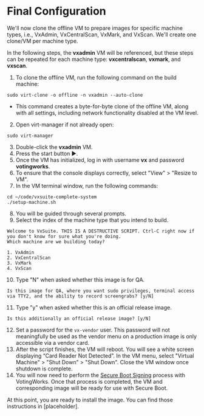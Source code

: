 # Final Configuration

We'll now clone the offline VM to prepare images for specific machine types, i.e., VxAdmin, VxCentralScan, VxMark, and VxScan. We'll create one clone/VM per machine type.

In the following steps, the **vxadmin** VM will be referenced, but these steps can be repeated for each machine type: **vxcentralscan**, **vxmark**, and **vxscan**.

1. To clone the offline VM, run the following command on the build machine:

```
sudo virt-clone -o offline -n vxadmin --auto-clone
```

* This command creates a byte-for-byte clone of the offline VM, along with all settings, including network functionality disabled at the VM level.

2. Open virt-manager if not already open:

```
sudo virt-manager
```

3. Double-click the **vxadmin** VM.
4. Press the start button ▶️.
5. Once the VM has initialized, log in with username **vx** and password **votingworks**.
6. To ensure that the console displays correctly, select "View" > "Resize to VM".
7. In the VM terminal window, run the following commands:

```
cd ~/code/vxsuite-complete-system
./setup-machine.sh
```

8. You will be guided through several prompts.
9. Select the index of the machine type that you intend to build.

```
Welcome to VxSuite. THIS IS A DESTRUCTIVE SCRIPT. Ctrl-C right now if you don't know for sure what you're doing.
Which machine are we building today?

1. VxAdmin
2. VxCentralScan
3. VxMark
4. VxScan
```

10. Type "N" when asked whether this image is for QA.

```
Is this image for QA, where you want sudo privileges, terminal access via TTY2, and the ability to record screengrabs? [y/N]
```

11. Type "y" when asked whether this is an official release image.

```
Is this additionally an official release image? [y/N]
```

12. Set a password for the `vx-vendor` user. This password will not meaningfully be used as the vendor menu on a production image is only accessible via a vendor card.
13. After the script finishes, the VM will reboot. You will see a white screen displaying “Card Reader Not Detected”. In the VM menu, select "Virtual Machine" > "Shut Down" > "Shut Down". Close the VM window once shutdown is complete.
14. You will now need to perform the [Secure Boot Signing](https://docs.voting.works/vxsuite-tdp-v3.1/trusted-build/final-configuration/secure-boot-signing) process with VotingWorks. Once that process is completed, the VM and corresponding image will be ready for use with Secure Boot.

At this point, you are ready to install the image. You can find those instructions in \[placeholder].
